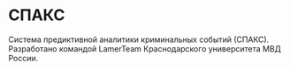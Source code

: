 # СПАКС
Система предиктивной аналитики криминальных событий (СПАКС).
Разработано командой LamerTeam Краснодарского университета МВД России.
